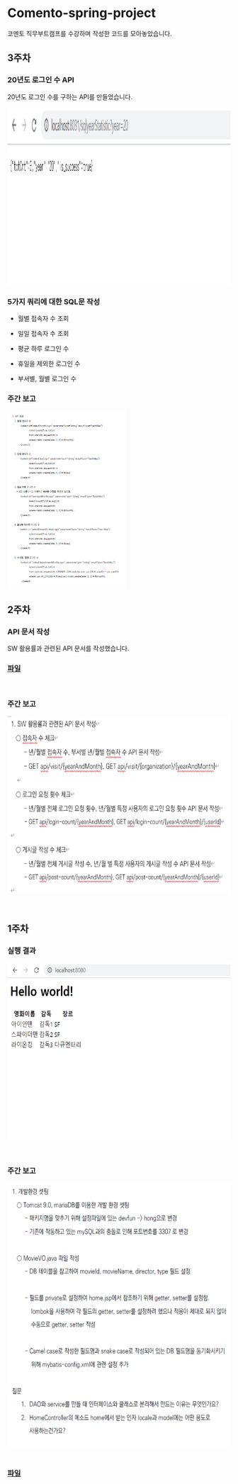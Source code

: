 # Comento-spring-project
코멘토 직무부트캠프를 수강하며 작성한 코드를 모아놓았습니다.

3주차
----------
### 20년도 로그인 수 API
  20년도 로그인 수를 구하는 API를 만들었습니다.
  
  <img src="img/3주차/년별_로그인_수.png" height="400px" alt="week3_result"></img><br/>
  
### 5가지 쿼리에 대한 SQL문 작성
* 월별 접속자 수 조회
    
* 일일 접속자 수 조회
    
* 평균 하루 로그인 수
    
* 휴일을 제외한 로그인 수
    
* 부서별, 월별 로그인 수

### 주간 보고  

<img src="img/3주차/주간보고.png" height="400px" alt="week3_report"></img><br/>

2주차
----------
### API 문서 작성
SW 활용률과 관련된 API 문서를 작성했습니다. 

### [파일](https://github.com/sunga201/Comento-spring-project/tree/2%EC%A3%BC%EC%B0%A8/%EB%AC%B8%EC%84%9C/2%EC%A3%BC%EC%B0%A8-API%20%EB%AC%B8%EC%84%9C%20%EC%9E%91%EC%84%B1)

</br>

### 주간 보고  

<img src="img/2주차/주간보고.png" height="400px" alt="week2_report"></img><br/>

<br/>

1주차
----------
### 실행 결과
<img src="img/1주차/결과.png" height="400px" alt="week1_result"></img><br/>

<br/>

### 주간 보고
<img src="img/1주차/주간보고.png" height="600px" alt="week1_report"></img><br/>
<br/>
### [파일](https://github.com/sunga201/Comento-spring-project/blob/1%EC%A3%BC%EC%B0%A8_%EA%B3%BC%EC%A0%9C/weekly_report/1%EC%A3%BC%EC%B0%A8/%EC%A3%BC%EA%B0%84%EB%B3%B4%EA%B3%A0.pdf)

